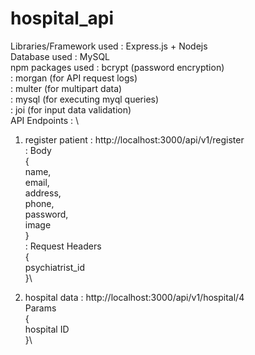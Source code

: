 # hospital_api
Libraries/Framework used : Express.js + Nodejs\
Database used : MySQL\
npm packages used : bcrypt (password encryption)\
                  : morgan (for API request logs)\
                  : multer (for multipart data)\
                  : mysql (for executing myql queries)\
                  : joi (for input data validation)\
API Endpoints : \
  1. register patient : http://localhost:3000/api/v1/register\
                      : Body \
                        {\
                          name,\
                          email,\
                          address,\
                          phone,\
                          password,\
                          image\
                        }\
                      : Request Headers\
                        {\
                          psychiatrist_id \
                        }\
                      
  3. hospital data : http://localhost:3000/api/v1/hospital/4\
                      Params\
                     {\
                      hospital ID\
                     }\
                     
